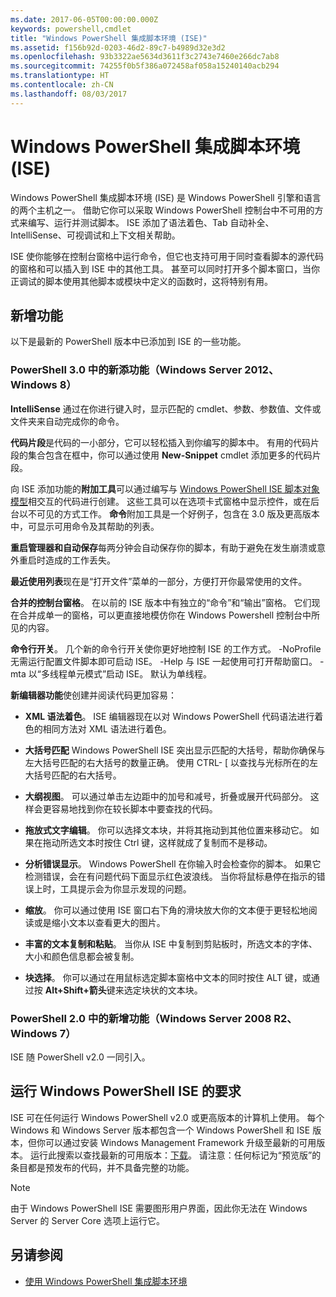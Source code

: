 ```yaml
---
ms.date: 2017-06-05T00:00:00.000Z
keywords: powershell,cmdlet
title: "Windows PowerShell 集成脚本环境 (ISE)"
ms.assetid: f156b92d-0203-46d2-89c7-b4989d32e3d2
ms.openlocfilehash: 93b3322ae5634d3611f3c2743e7460e266dc7ab8
ms.sourcegitcommit: 74255f0b5f386a072458af058a15240140acb294
ms.translationtype: HT
ms.contentlocale: zh-CN
ms.lasthandoff: 08/03/2017
---
```

# <a name="windows-powershell-integrated-scripting-environment-ise"></a>Windows PowerShell 集成脚本环境 (ISE)
Windows PowerShell 集成脚本环境 (ISE) 是 Windows PowerShell 引擎和语言的两个主机之一。 借助它你可以采取 Windows PowerShell 控制台中不可用的方式来编写、运行并测试脚本。 ISE 添加了语法着色、Tab 自动补全、IntelliSense、可视调试和上下文相关帮助。

ISE 使你能够在控制台窗格中运行命令，但它也支持可用于同时查看脚本的源代码的窗格和可以插入到 ISE 中的其他工具。 甚至可以同时打开多个脚本窗口，当你正调试的脚本使用其他脚本或模块中定义的函数时，这将特别有用。

## <a name="whats-new"></a>新增功能
以下是最新的 PowerShell 版本中已添加到 ISE 的一些功能。

### <a name="added-in-powershell-30-windows-server-2012-windows-8"></a>PowerShell 3.0 中的新添功能（Windows Server 2012、Windows 8）
**IntelliSense** 通过在你进行键入时，显示匹配的 cmdlet、参数、参数值、文件或文件夹来自动完成你的命令。

**代码片段**是代码的一小部分，它可以轻松插入到你编写的脚本中。 有用的代码片段的集合包含在框中，你可以通过使用 **New-Snippet** cmdlet 添加更多的代码片段。

向 ISE 添加功能的**附加工具**可以通过编写与 [Windows PowerShell ISE 脚本对象模型](https://technet.microsoft.com/en-us/library/dd819478.aspx)相交互的代码进行创建。 这些工具可以在选项卡式窗格中显示控件，或在后台以不可见的方式工作。 **命令**附加工具是一个好例子，包含在 3.0 版及更高版本中，可显示可用命令及其帮助的列表。

**重启管理器和自动保存**每两分钟会自动保存你的脚本，有助于避免在发生崩溃或意外重启时造成的工作丢失。

**最近使用列表**现在是“打开文件”菜单的一部分，方便打开你最常使用的文件。

**合并的控制台窗格**。 在以前的 ISE 版本中有独立的“命令”和“输出”窗格。 它们现在合并成单一的窗格，可以更直接地模仿你在 Windows Powershell 控制台中所见的内容。

**命令行开关**。 几个新的命令行开关使你更好地控制 ISE 的工作方式。 -NoProfile 无需运行配置文件脚本即可启动 ISE。 -Help 与 ISE 一起使用可打开帮助窗口。 -mta 以“多线程单元模式”启动 ISE。 默认为单线程。

**新编辑器功能**使创建并阅读代码更加容易：

-   **XML 语法着色**。 ISE 编辑器现在以对 Windows PowerShell 代码语法进行着色的相同方法对 XML 语法进行着色。

-   **大括号匹配** Windows PowerShell ISE 突出显示匹配的大括号，帮助你确保与左大括号匹配的右大括号的数量正确。 使用 CTRL- \[ 以查找与光标所在的左大括号匹配的右大括号。

-   **大纲视图**。 可以通过单击左边距中的加号和减号，折叠或展开代码部分。 这样会更容易地找到你在较长脚本中要查找的代码。

-   **拖放式文字编辑**。 你可以选择文本块，并将其拖动到其他位置来移动它。 如果在拖动所选文本时按住 Ctrl 键，这样就成了复制而不是移动。

-   **分析错误显示**。 Windows PowerShell 在你输入时会检查你的脚本。 如果它检测错误，会在有问题代码下面显示红色波浪线。 当你将鼠标悬停在指示的错误上时，工具提示会为你显示发现的问题。

-   **缩放**。 你可以通过使用 ISE 窗口右下角的滑块放大你的文本便于更轻松地阅读或是缩小文本以查看更大的图片。

-   **丰富的文本复制和粘贴**。 当你从 ISE 中复制到剪贴板时，所选文本的字体、大小和颜色信息都会被复制。

-   **块选择**。 你可以通过在用鼠标选定脚本窗格中文本的同时按住 ALT 键，或通过按 **Alt+Shift+箭头**键来选定块状的文本块。

### <a name="added-in-powershell-20-windows-server-2008-r2-windows-7"></a>PowerShell 2.0 中的新增功能（Windows Server 2008 R2、Windows 7）
ISE 随 PowerShell v2.0 一同引入。

## <a name="requirements-for-running-the-windows-powershell-ise"></a>运行 Windows PowerShell ISE 的要求
ISE 可在任何运行 Windows PowerShell v2.0 或更高版本的计算机上使用。 每个 Windows 和 Windows Server 版本都包含一个 Windows PowerShell 和 ISE 版本，但你可以通过安装 Windows Management Framework 升级至最新的可用版本。 运行此搜索以查找最新的可用版本：[下载](http://www.microsoft.com/en-us/search/DownloadResults.aspx?q=%22windows%20management%20framework%22%20PowerShell&sortby=Relevancy~Descending)。 请注意：任何标记为“预览版”的条目都是预发布的代码，并不具备完整的功能。

> [!NOTE]
> 由于 Windows PowerShell ISE 需要图形用户界面，因此你无法在 Windows Server 的 Server Core 选项上运行它。

## <a name="see-also"></a>另请参阅
- [使用 Windows PowerShell 集成脚本环境](http://technet.microsoft.com/library/cc732148.aspx)

